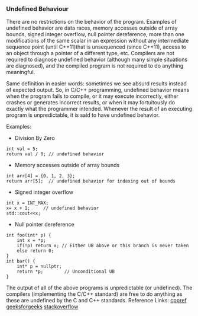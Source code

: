 ### Undefined Behaviour 
 There are no restrictions on the behavior of the program. 
 Examples of undefined behavior are data races, memory accesses outside of array bounds, signed integer overflow, null pointer dereference, more than one modifications 
 of the same scalar in an expression without any intermediate sequence point (until C++11)that is unsequenced (since C++11), 
 access to an object through a pointer of a different type, etc. Compilers are not required to diagnose undefined behavior 
 (although many simple situations are diagnosed), and the compiled program is not required to do anything meaningful.                                      
 
 Same definition in easier words: sometimes we see absurd results instead of expected output. So, in C/C++ programming, undefined behavior means when the program fails to compile, or it may execute incorrectly, either crashes or generates incorrect results, or when it may fortuitously do exactly what the programmer intended. Whenever the result of an executing program is unpredictable, it is said to have undefined behavior.                                    
 
 Examples:           
 - Division By Zero
 ```
 int val = 5;
return val / 0; // undefined behavior
```
- Memory accesses outside of array bounds
```
int arr[4] = {0, 1, 2, 3};
return arr[5];  // undefined behavior for indexing out of bounds
```
- Signed integer overflow
```
int x = INT_MAX;
x= x + 1;     // undefined behavior
std::cout<<x;
```
- Null pointer dereference 
```
int foo(int* p) {
    int x = *p;
    if(!p) return x; // Either UB above or this branch is never taken
    else return 0;
}
int bar() {
    int* p = nullptr;
    return *p;        // Unconditional UB
}
```
The output of all of the above programs is unpredictable (or undefined). The compilers (implementing the C/C++ standard) are free to do anything as these are undefined by the C and C++ standards. 
 Reference Links: [cppref](https://en.cppreference.com/w/cpp/language/ub) [geeksforgeeks](https://www.geeksforgeeks.org/undefined-behavior-c-cpp/) [stackoverflow](https://stackoverflow.com/questions/367633/what-are-all-the-common-undefined-behaviours-that-a-c-programmer-should-know-a) 
 
 
